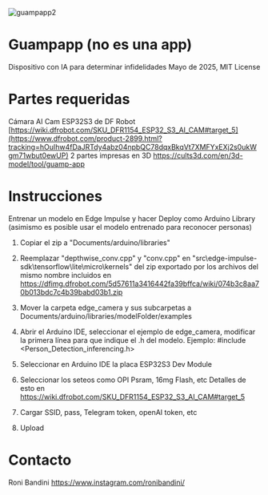 ![guampapp2](https://github.com/user-attachments/assets/d5b0c2e1-1ed3-4756-bb3d-3ceed112fc35)

# Guampapp (no es una app)
Dispositivo con IA para determinar infidelidades 
Mayo de 2025, MIT License

# Partes requeridas
Cámara AI Cam ESP32S3 de DF Robot [https://wiki.dfrobot.com/SKU_DFR1154_ESP32_S3_AI_CAM#target_5](https://www.dfrobot.com/product-2899.html?tracking=hOuIhw4fDaJRTdy4abz04npbQC78dqxBkqVt7XMFYxEXj2s0ukWgm71wbut0ewUP)
2 partes impresas en 3D https://cults3d.com/en/3d-model/tool/guamp-app

# Instrucciones
Entrenar un modelo en Edge Impulse y hacer Deploy como Arduino Library (asimismo es posible usar el modelo entrenado para reconocer personas)

1. Copiar el zip a "Documents/arduino/libraries" 
2. Reemplazar "depthwise_conv.cpp" y "conv.cpp" en "src\edge-impulse-sdk\tensorflow\lite\micro\kernels" del zip exportado por los archivos del mismo nombre incluidos en https://dfimg.dfrobot.com/5d57611a3416442fa39bffca/wiki/074b3c8aa70b013bdc7c4b39babd03b1.zip 
3. Mover la carpeta edge_camera y sus subcarpetas a Documents/arduino/libraries/modelFolder/examples  
4. Abrir el Arduino IDE, seleccionar el ejemplo de edge_camera, modificar la primera línea para que indique el .h del modelo. Ejemplo:
	#include <Person_Detection_inferencing.h>

5. Seleccionar en Arduino IDE la placa ESP32S3 Dev Module
6. Seleccionar los seteos como OPI Psram, 16mg Flash, etc Detalles de esto en https://wiki.dfrobot.com/SKU_DFR1154_ESP32_S3_AI_CAM#target_5
7. Cargar SSID, pass, Telegram token, openAI token, etc
8. Upload

# Contacto
Roni Bandini
https://www.instagram.com/ronibandini/
